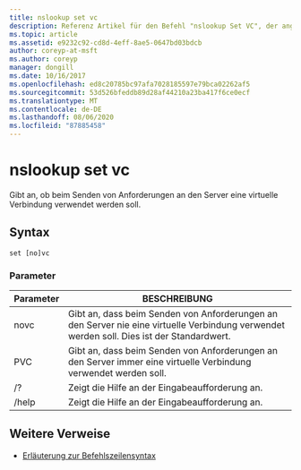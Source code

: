 ```yaml
---
title: nslookup set vc
description: Referenz Artikel für den Befehl "nslookup Set VC", der angibt, ob beim Senden von Anforderungen an den Server eine virtuelle Verbindung verwendet werden soll.
ms.topic: article
ms.assetid: e9232c92-cd8d-4eff-8ae5-0647bd03bdcb
author: coreyp-at-msft
ms.author: coreyp
manager: dongill
ms.date: 10/16/2017
ms.openlocfilehash: ed8c20785bc97afa7028185597e79bca02262af5
ms.sourcegitcommit: 53d526bfeddb89d28af44210a23ba417f6ce0ecf
ms.translationtype: MT
ms.contentlocale: de-DE
ms.lasthandoff: 08/06/2020
ms.locfileid: "87885458"
---
```

# <a name="nslookup-set-vc"></a>nslookup set vc

Gibt an, ob beim Senden von Anforderungen an den Server eine virtuelle Verbindung verwendet werden soll.

## <a name="syntax"></a>Syntax

```
set [no]vc
```

### <a name="parameters"></a>Parameter


| Parameter | BESCHREIBUNG |
| ---------- | ---------- |
| novc | Gibt an, dass beim Senden von Anforderungen an den Server nie eine virtuelle Verbindung verwendet werden soll. Dies ist der Standardwert. |
| PVC | Gibt an, dass beim Senden von Anforderungen an den Server immer eine virtuelle Verbindung verwendet werden soll. |
| /? | Zeigt die Hilfe an der Eingabeaufforderung an. |
| /help | Zeigt die Hilfe an der Eingabeaufforderung an. |

## <a name="additional-references"></a>Weitere Verweise

- [Erläuterung zur Befehlszeilensyntax](command-line-syntax-key.md)
